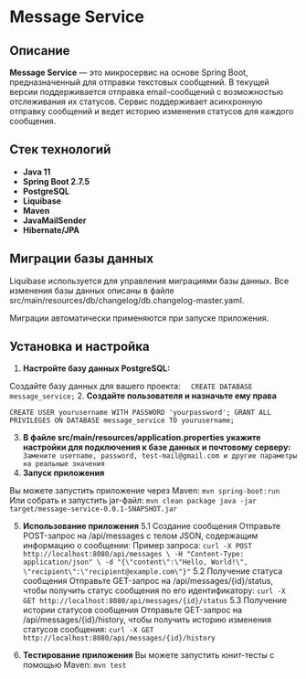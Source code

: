# Message Service

## Описание

**Message Service** — это микросервис на основе Spring Boot, предназначенный для отправки текстовых сообщений. 
В текущей версии поддерживается отправка email-сообщений с возможностью отслеживания их статусов. 
Сервис поддерживает асинхронную отправку сообщений и ведет историю изменения статусов для каждого сообщения.

## Стек технологий

- **Java 11**
- **Spring Boot 2.7.5**
- **PostgreSQL**
- **Liquibase**
- **Maven**
- **JavaMailSender** 
- **Hibernate/JPA**

## Миграции базы данных
Liquibase используется для управления миграциями базы данных. 
Все изменения базы данных описаны в файле src/main/resources/db/changelog/db.changelog-master.yaml.

Миграции автоматически применяются при запуске приложения.

## Установка и настройка
   
1. **Настройте базу данных PostgreSQL:**

Создайте базу данных для вашего проекта:
`   CREATE DATABASE message_service;
`
2. **Создайте пользователя и назначьте ему права**

`CREATE USER yourusername WITH PASSWORD 'yourpassword';
GRANT ALL PRIVILEGES ON DATABASE message_service TO yourusername;`

3. **В файле src/main/resources/application.properties укажите настройки для подключения к базе данных и почтовому серверу:**
`    Замените username, password, test-mail@gmail.com и другие параметры на реальные значения
`
4. **Запуск приложения**

Вы можете запустить приложение через Maven:
`mvn spring-boot:run
`
Или собрать и запустить jar-файл:
`mvn clean package
java -jar target/message-service-0.0.1-SNAPSHOT.jar`

5. **Использование приложения**
5.1 Создание сообщения
Отправьте POST-запрос на /api/messages с телом JSON, содержащим информацию о сообщении:
Пример запроса:
`curl -X POST http://localhost:8080/api/messages \
-H "Content-Type: application/json" \
-d "{\"content\":\"Hello, World!\", \"recipient\":\"recipient@example.com\"}"`
5.2 Получение статуса сообщения
Отправьте GET-запрос на /api/messages/{id}/status, чтобы получить статус сообщения по его идентификатору:
`curl -X GET http://localhost:8080/api/messages/{id}/status`
5.3 Получение истории статусов сообщения
Отправьте GET-запрос на /api/messages/{id}/history, чтобы получить историю изменения статусов сообщения:
`curl -X GET http://localhost:8080/api/messages/{id}/history`

6. **Тестирование приложения**
Вы можете запустить юнит-тесты с помощью Maven:
`mvn test`
